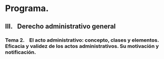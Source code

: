 # Programa.
## **III.   Derecho administrativo general** 
### **Tema 2.**    El acto administrativo: concepto, clases y elementos. Eficacia y validez de los actos administrativos. Su motivación y notificación.